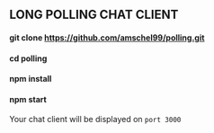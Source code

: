 ## LONG POLLING CHAT CLIENT

#### git clone https://github.com/amschel99/polling.git

#### cd polling

#### npm install

#### npm start

Your chat client will be displayed on ```port 3000```
